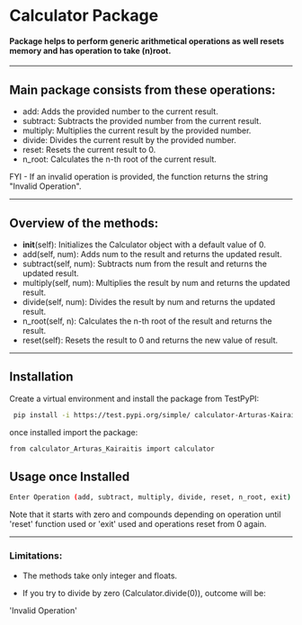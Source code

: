 
#  Calculator Package

#### Package helps to perform generic arithmetical operations as well resets memory and has operation to take (n)root.

*** 

## Main package consists from these operations: 

- add: Adds the provided number to the current result.
- subtract: Subtracts the provided number from the current result.
- multiply: Multiplies the current result by the provided number.
- divide: Divides the current result by the provided number.
- reset: Resets the current result to 0.
- n_root: Calculates the n-th root of the current result.

FYI - If an invalid operation is provided, the function returns the string "Invalid Operation".

***

## Overview of the methods:

- __init__(self): Initializes the Calculator object with a default value of 0.
- add(self, num): Adds num to the result and returns the updated result.
- subtract(self, num): Subtracts num from the result and returns the updated result.
- multiply(self, num): Multiplies the result by num and returns the updated result.
- divide(self, num): Divides the result by num and returns the updated result.
- n_root(self, n): Calculates the n-th root of the result and returns the result.
- reset(self): Resets the result to 0 and returns the new value of result.


***




## Installation

Create a virtual environment and install the package from TestPyPI:

```bash
 pip install -i https://test.pypi.org/simple/ calculator-Arturas-Kairaitis==0.0.2

```
once installed import the package:

```bash
from calculator_Arturas_Kairaitis import calculator
```

## Usage once Installed

```bash
Enter Operation (add, subtract, multiply, divide, reset, n_root, exit)
```

Note that it starts with zero and compounds depending on operation until 'reset' function used or 'exit' used and operations reset from 0 again.

***

### Limitations:

- The methods take only integer and floats.

- If you try to divide by zero (Calculator.divide(0)), outcome will be: 
 
 'Invalid Operation'
